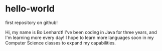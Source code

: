 # hello-world
first repository on github!

Hi, my name is Bo Lenhardt!
I've been coding in Java for three years, and I'm learning more every day!
I hope to learn more languages soon in my Computer Science classes to expand my capabilities.
